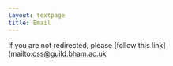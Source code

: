 ```yaml
---
layout: textpage
title: Email
---
```


<script>
	window.location.href = "mailto:css@guild.bham.ac.uk"
</script>

If you are not redirected, please [follow this link](mailto:css@guild.bham.ac.uk
